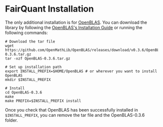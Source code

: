 # FairQuant Installation

The only additional installation is for [OpenBLAS](http://www.openblas.net).
You can download the library by following the [OpenBLAS's Installation Guide](https://github.com/OpenMathLib/OpenBLAS/wiki/Installation-Guide) or running the following commands:

```shell
# Download the tar file
wget https://github.com/OpenMathLib/OpenBLAS/releases/download/v0.3.6/OpenBLAS-0.3.6.tar.gz
tar -xzf OpenBLAS-0.3.6.tar.gz

# Set up installation path
export INSTALL_PREFIX=$HOME/OpenBLAS # or wherever you want to install OpenBLAS
mkdir $INSTALL_PREFIX

# Install
cd OpenBLAS-0.3.6
make
make PREFIX=$INSTALL_PREFIX install
```

Once you check that OpenBLAS has been successfully installed in `$INSTALL_PREFIX`, you can remove the tar file and the OpenBLAS-0.3.6 folder.
